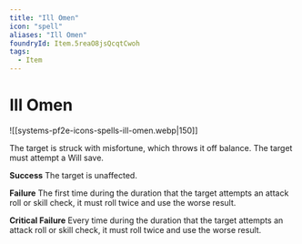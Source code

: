 ```yaml
---
title: "Ill Omen"
icon: "spell"
aliases: "Ill Omen"
foundryId: Item.5reaO8jsQcqtCwoh
tags:
  - Item
---
```


# Ill Omen
![[systems-pf2e-icons-spells-ill-omen.webp|150]]

The target is struck with misfortune, which throws it off balance. The target must attempt a Will save.

**Success** The target is unaffected.

**Failure** The first time during the duration that the target attempts an attack roll or skill check, it must roll twice and use the worse result.

**Critical Failure** Every time during the duration that the target attempts an attack roll or skill check, it must roll twice and use the worse result.
